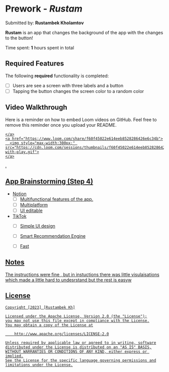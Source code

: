 
# Prework - *Rustam*

Submitted by: **Rustambek Kholamtov**

**Rustam** is an app that changes the background of the app with the changes to the button!

Time spent: **1** hours spent in total

## Required Features

The following **required** functionality is completed:

- [ ] Users are see a screen with three labels and a button
- [ ] Tapping the button changes the screen color to a random color
 
## Video Walkthrough

Here is a reminder on how to embed Loom videos on GitHub. Feel free to remove this reminder once you upload your README. 

<div>
    <a href="https://www.loom.com/share/f60f45022e614eeb8528286426e6c34b">
    
    </a>
    <a href="https://www.loom.com/share/f60f45022e614eeb8528286426e6c34b">
      <img style="max-width:300px;" src="https://cdn.loom.com/sessions/thumbnails/f60f45022e614eeb8528286426e6c34b-with-play.gif">
    </a>
  </div>.

## App Brainstorming (Step 4)
- Notion
   - [ ] Multifunctional features of the app.
   - [ ] Multiplatform
   - [ ] UI editable
 - TikTok
   - [ ] Simple UI design
   - [ ] Smart Recommendation Engine
   - [ ] Fast
         

## Notes

The instructions were fine ,  but in instuctions there was little visulaisations which made a little hard to undesrstand but the rest is easyw

## License

    Copyright [2023] [Rustambek Kh]

    Licensed under the Apache License, Version 2.0 (the "License");
    you may not use this file except in compliance with the License.
    You may obtain a copy of the License at

        http://www.apache.org/licenses/LICENSE-2.0

    Unless required by applicable law or agreed to in writing, software
    distributed under the License is distributed on an "AS IS" BASIS,
    WITHOUT WARRANTIES OR CONDITIONS OF ANY KIND, either express or implied.
    See the License for the specific language governing permissions and
    limitations under the License.
